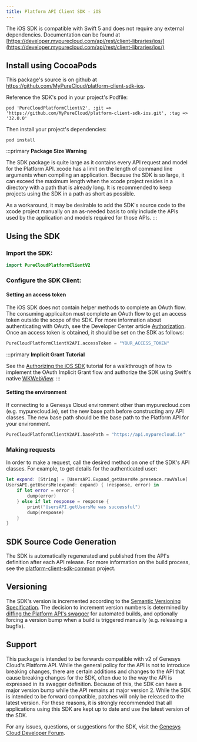 ```yaml
---
title: Platform API Client SDK - iOS
---
```


The iOS SDK is compatible with Swift 5 and does not require any external dependencies. Documentation can be found at [https://developer.mypurecloud.com/api/rest/client-libraries/ios/](https://developer.mypurecloud.com/api/rest/client-libraries/ios/)

## Install using CocoaPods

This package's source is on github at https://github.com/MyPureCloud/platform-client-sdk-ios.

Reference the SDK's pod in your project's Podfile:

```
pod 'PureCloudPlatformClientV2', :git => 'https://github.com/MyPureCloud/platform-client-sdk-ios.git', :tag => '32.0.0'
```

Then install your project's dependencies:

```
pod install
```

:::primary
**Package Size Warning**

The SDK package is quite large as it contains every API request and model for the Platform API. xcode has a limit on the length of command line arguments when compiling an application. Because the SDK is so large, it can exceed the maximum length when the xcode project resides in a directory with a path that is already long. It is recommended to keep projects using the SDK in a path as short as possible.

As a workaround, it may be desirable to add the SDK's source code to the xcode project manually on an as-needed basis to only include the APIs used by the application and models required for those APIs.
:::


## Using the SDK

### Import the SDK:

~~~ swift
import PureCloudPlatformClientV2
~~~

### Configure the SDK Client:

#### Setting an access token

The iOS SDK does not contain helper methods to complete an OAuth flow. The consuming applicaiton must complete an OAuth flow to get an access token outside the scope of the SDK. For more information about authenticating with OAuth, see the Developer Center article [Authorization](https://developer.mypurecloud.com/api/rest/authorization/index.html). Once an access token is obtained, it should be set on the SDK as follows:

~~~ swift
PureCloudPlatformClientV2API.accessToken = "YOUR_ACCESS_TOKEN"
~~~

:::primary
**Implicit Grant Tutorial**

See the [Authorizing the iOS SDK](/api/tutorials/ios-auth/) tutorial for a walkthrough of how to implement the OAuth Implicit Grant flow and authorize the SDK using Swift's native [WKWebView](https://developer.apple.com/documentation/webkit/wkwebview).
:::


#### Setting the environment

If connecting to a Genesys Cloud environment other than mypurecloud.com (e.g. mypurecloud.ie), set the new base path before constructing any API classes. The new base path should be the base path to the Platform API for your environment.

~~~ swift
PureCloudPlatformClientV2API.basePath = "https://api.mypurecloud.ie"
~~~


### Making requests

In order to make a request, call the desired method on one of the SDK's API classes. For example, to get details for the authenticated user:

~~~ swift
let expand: [String] = [UsersAPI.Expand_getUsersMe.presence.rawValue]
UsersAPI.getUsersMe(expand: expand) { (response, error) in
    if let error = error {
        dump(error)
    } else if let response = response {
        print("UsersAPI.getUsersMe was successful")
        dump(response)
    }
}
~~~


## SDK Source Code Generation

The SDK is automatically regenerated and published from the API's definition after each API release. For more information on the build process, see the [platform-client-sdk-common](https://github.com/MyPureCloud/platform-client-sdk-common) project.


## Versioning

The SDK's version is incremented according to the [Semantic Versioning Specification](https://semver.org/). The decision to increment version numbers is determined by [diffing the Platform API's swagger](https://github.com/purecloudlabs/platform-client-sdk-common/blob/master/modules/swaggerDiff.js) for automated builds, and optionally forcing a version bump when a build is triggered manually (e.g. releasing a bugfix).


## Support

This package is intended to be forwards compatible with v2 of Genesys Cloud's Platform API. While the general policy for the API is not to introduce breaking changes, there are certain additions and changes to the API that cause breaking changes for the SDK, often due to the way the API is expressed in its swagger definition. Because of this, the SDK can have a major version bump while the API remains at major version 2. While the SDK is intended to be forward compatible, patches will only be released to the latest version. For these reasons, it is strongly recommended that all applications using this SDK are kept up to date and use the latest version of the SDK.

For any issues, questions, or suggestions for the SDK, visit the [Genesys Cloud Developer Forum](https://developer.mypurecloud.com/forum/).
